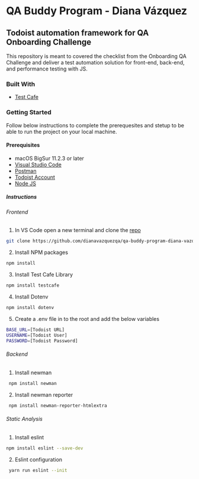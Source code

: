 # QA Buddy Program - Diana Vázquez

## Todoist automation framework for QA Onboarding Challenge

This repository is meant to covered the checklist from the Onboarding QA Challenge and deliver a test automation solution for front-end, back-end, and performance testing with JS.

### Built With

* [Test Cafe](https://testcafe.io/)

### Getting Started

Follow below instructions to complete the prerequesites and stetup to be able to run the project on your local machine.

#### Prerequisites

* macOS BigSur 11.2.3 or later
* [Visual Studio Code](https://code.visualstudio.com/download)
* [Postman](https://www.postman.com/)
* [Todoist Account](https://todoist.com/)
* [Node JS](https://nodejs.org/en/download/)

##### Instructions

###### Frontend

1. In VS Code open a new terminal and clone the [repo](https://github.com/dianavazquezqa/qa-buddy-program-diana-vazquez) 

```bash
git clone https://github.com/dianavazquezqa/qa-buddy-program-diana-vazquez.git
```

2. Install NPM packages

```bash
npm install
```

3. Install Test Cafe Library

```bash
npm install testcafe
```

4. Install Dotenv 

```bash
npm install dotenv
```

5. Create a .env file in to the root and add the below variables

```bash
BASE_URL=[Todoist URL]
USERNAME=[Todoist User]
PASSWORD=[Todoist Password]
```

###### Backend

1. Install newman

```bash
 npm install newman
 ```

2. Install newman reporter

```bash
 npm install newman-reporter-htmlextra
 ```

 ###### Static Analysis

 1. Install eslint

 ```bash
 npm install eslint --save-dev
 ```

 2. Eslint configuration

```bash
 yarn run eslint --init
 ``` 